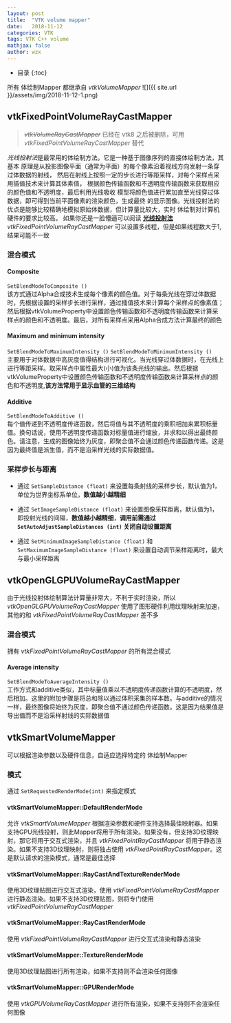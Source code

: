 ```yaml
---
layout: post
title:  "VTK volume mapper"
date:   2018-11-12
categories: VTK
tags: VTK C++ volume
mathjax: false
author: wzx
---
```


- 目录
{:toc}

所有 体绘制Mapper 都继承自 *vtkVolumeMapper*
![]({{ site.url }}/assets/img/2018-11-12-1.png)





## vtkFixedPointVolumeRayCastMapper
> ~~*vtkVolumeRayCastMapper*~~ 已经在 vtk8 之后被删除，可用 *vtkFixedPointVolumeRayCastMapper* 替代

*光线投射法*是最常用的体绘制方法。它是一种基于图像序列的直接体绘制方法，其基本
原理是从投影图像平面（通常为平面）的每个像素沿着视线方向发射一条穿过体数据的射线，
然后在射线上按照一定的步长进行等距采样，对每个采样点采用插值技术来计算其体素值，
根据颜色传输函数和不透明度传输函数来获取相应的颜色值和不透明度，最后利用光线吸收
模型将颜色值进行累加直至光线穿过体数据，即可得到当前平面像素的渲染颜色，生成最终
的显示图像。光线投射法的优点是能够比较精确地模拟原始体数据，但计算量比较大，实时
体绘制对计算机硬件的要求比较高。  如果你还是一脸懵逼可以阅读 **[光线投射法](https://blog.csdn.net/liu_lin_xm/article/details/4850609)**  
*vtkFixedPointVolumeRayCastMapper* 可以设置多线程，但是如果线程数大于1, 结果可能不一致
### 混合模式
#### Composite
`SetBlendModeToComposite ()`  
该方式通过Alpha合成技术生成每个像素的颜色值。对于每条光线在穿过体数据时，先根据设置的采样步长进行采样，通过插值技术来计算每个采样点的像素值；然后根据vtkVolumeProperty中设置颜色传输函数和不透明度传输函数来计算采样点的颜色和不透明度。最后，对所有采样点采用Alpha合成方法计算最终的颜色
#### Maximum and minimum intensity
`SetBlendModeToMaximumIntensity ()` `SetBlendModeToMinimumIntensity ()`  
主要用于对体数据中高灰度值得结构进行可视化。当光线穿过体数据时，在光线上进行等距采样。取采样点中属性最大(小)值为该条光线的输出。然后根据vtkVolumeProperty中设置颜色传输函数和不透明度传输函数来计算采样点的颜色和不透明度,**该方法常用于显示血管的三维结构**
#### Additive
`SetBlendModeToAdditive ()`  
每个值传递到不透明度传递函数，然后将值与其不透明度的乘积相加来累积标量值。换句话说，使用不透明度传递函数对标量值进行缩放，并求和以得出最终颜色。请注意，生成的图像始终为灰度，即聚合值不会通过颜色传递函数传递。这是因为最终值是派生值，而不是沿采样光线的实际数据值。

### 采样步长与距离
- 通过 `SetSampleDistance (float)` 来设置每条射线的采样步长，默认值为1，单位为世界坐标系单位，**数值越小越精细**

- 通过 `SetImageSampleDistance (float)` 来设置图像采样距离，默认值为1，即投射光线的间隔，**数值越小越精细**，**调用前需通过`SetAutoAdjustSampleDistances (int)` 关闭自动设置距离**

- 通过 `SetMinimumImageSampleDistance (float)` 和 `SetMaximumImageSampleDistance (float)` 来设置自动调节采样距离时，最大与最小采样距离

## vtkOpenGLGPUVolumeRayCastMapper
由于光线投射体绘制算法计算量非常大，不利于实时渲染，所以 *vtkOpenGLGPUVolumeRayCastMapper* 使用了图形硬件利用纹理映射来加速，其他的和 *vtkFixedPointVolumeRayCastMapper* 差不多

### 混合模式
拥有 *vtkFixedPointVolumeRayCastMapper* 的所有混合模式

#### Average intensity
`SetBlendModeToAverageIntensity ()`  
工作方式和additive类似，其中标量值乘以不透明度传递函数计算的不透明度，然后相加。这里的附加步骤是将总和除以通过体积采集的样本数。与additive的情况一样，最终图像将始终为灰度，即聚合值不通过颜色传递函数。这是因为结果值是导出值而不是沿采样射线的实际数据值

## vtkSmartVolumeMapper
可以根据渲染参数以及硬件信息，自适应选择特定的 体绘制Mapper

### 模式
通过 `SetRequestedRenderMode(int)` 来指定模式

#### vtkSmartVolumeMapper::DefaultRenderMode
允许 *vtkSmartVolumeMapper* 根据渲染参数和硬件支持选择最佳映射器。如果支持GPU光线投射，则此Mapper将用于所有渲染。如果没有，但支持3D纹理映射，那它将用于交互式渲染，并且 *vtkFixedPointRayCastMapper* 将用于静态渲染。如果不支持3D纹理映射，则将独占使用 *vtkFixedPointRayCastMapper*。这是默认请求的渲染模式，通常是最佳选择

#### vtkSmartVolumeMapper::RayCastAndTextureRenderMode
使用3D纹理贴图进行交互式渲染，使用 *vtkFixedPointVolumeRayCastMapper* 进行静态渲染。如果不支持3D纹理贴图，则将专门使用 *vtkFixedPointVolumeRayCastMapper*

#### vtkSmartVolumeMapper::RayCastRenderMode
使用 *vtkFixedPointVolumeRayCastMapper* 进行交互式渲染和静态渲染

#### vtkSmartVolumeMapper::TextureRenderMode
使用3D纹理贴图进行所有渲染，如果不支持则不会渲染任何图像

#### vtkSmartVolumeMapper::GPURenderMode
使用 *vtkGPUVolumeRayCastMapper* 进行所有渲染，如果不支持则不会渲染任何图像
